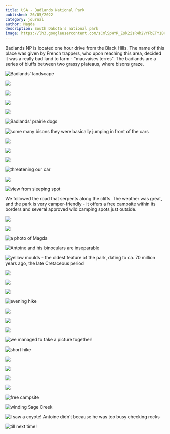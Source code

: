 ```yaml
---
title: USA - Badlands National Park
published: 26/05/2022
category: journal
author: Magda
description: South Dakota's national park
image: https://lh3.googleusercontent.com/sCmlSpWYR_Esk2isR4h2VYFbETY1BK4W5eBeNXTNLB9txkaZ7mNwhBxmktyBgMRfdVLpo8XVCzX2dETgfervYaFv4iEPGYsdiQuGo3QTThnAli--m1B15PNTMAMtmksJZvBzq3hYcA=w1500-h1000-no
---
```


Badlands NP is located one hour drive from the Black Hills. The name of this place was given by French trappers, who upon reaching this area, decided it was a really bad land to farm - "mauvaises terres". The badlands are a series of bluffs between two grassy plateaus, where bisons graze. 

![Badlands' landscape][blog-4]

![][blog-5]

![][blog-2]

![][blog-1]

![][blog-3]

![Badlands' prairie dogs][blog-9]

![some many bisons they were basically jumping in front of the cars][blog-10]

![][blog-6]

![][blog-7]

![][blog-8]

![threatening our car][blog-11]

![][blog-12]

![view from sleeping spot][blog-13]

We followed the road that serpents along the cliffs. The weather was great, and the park is very camper-friendly - it offers a free campsite within its borders and several approved wild camping spots just outside.

![][blog-14]

![][blog-16]

![a photo of Magda][blog-17]

![Antoine and his binoculars are inseparable][blog-18]

![yellow moulds - the oldest feature of the park, dating to ca. 70 million years ago, the late Cretaceous period][blog-19]

![][blog-20]

![][blog-21]

![][blog-24]

![evening hike][blog-25]

![][blog-26]

![][blog-27]

![][blog-28]

![we managed to take a picture together!][blog-29]

![short hike][blog-30]

![][blog-31]

![][blog-32]

![][blog-33]

![][blog-34]

![free campsite][blog-36]

![winding Sage Creek][blog-37]

![I saw a coyote! Antoine didn't because he was too busy checking rocks][blog-38]

![till next time!][blog-39]


[blog-1]: https://lh3.googleusercontent.com/YmCwVgpZtXzhkh99sTwJm2uS7_f9aADBDwrcTTBzn6oN9gxiAxc_1bGRfPThFPfpDAqeNZ5wgtTn0duscusrILz72JpWTirp4ZDNPlx_xRA4gIDKXL7i2jg-c10oqVoBr4L-VMPCcg=w1500-h1000-no
[blog-2]: https://lh3.googleusercontent.com/j1mUPo6irJ1DfgfVhF7cd5FQAwDXK39dGjQp8ubJDpolzayUsaCCrCS2z_DzvxWJDt1tg0TY6Kl-3m7M3TOB6wLjAqTpU26P0BdLFc3DiidIhySn1s4ybe7p8S_TB4Tt6Nk1wZ-jqg=w1500-h1000-no
[blog-3]: https://lh3.googleusercontent.com/bkxhwg-ZeBRxomBPN9iBYAzAIhuPEZkM_Rnbv8zOtW6xlxTPGzfp2qHAYTbD31LOqX26fOXb48ov3CWZLzl98tpv0LfdvIg41rj5s5I2VU4i2BP1jgHZIeZzNWMDmJeVr6F6F8Gu-w=w1500-h1000-no
[blog-4]: https://lh3.googleusercontent.com/sCmlSpWYR_Esk2isR4h2VYFbETY1BK4W5eBeNXTNLB9txkaZ7mNwhBxmktyBgMRfdVLpo8XVCzX2dETgfervYaFv4iEPGYsdiQuGo3QTThnAli--m1B15PNTMAMtmksJZvBzq3hYcA=w1500-h1000-no
[blog-5]: https://lh3.googleusercontent.com/b08VBZR_pAah-fGyjnpOd-AGhOCkW1-jR28DSeiGV-yg22ovzvtpNyYF3xIb45dB6KHSgcd_45xyv43R9RBFNsYNoq3jBBH_aVZ_FE35bqhmuaJJv1iLWa9W96xF8H6O25Iqt0e_mg=w1500-h1000-no
[blog-6]: https://lh3.googleusercontent.com/MytboqevoUNkOzv11J4YsnAhUiA4FkykkHkoMF1TtWVkSsA-aaf1P45iH5YiPFFTkbVpYk4LfkyorB4_rqBTQX3aMzikmisxZsEM6iU-yRIJKvPaWTZGnOk5XSEx01e5swjCvz5cnA=w1500-h1000-no
[blog-7]: https://lh3.googleusercontent.com/LOZwvz1oshol-bSErDopSOeToBHWS38JaMS1x90dhdHWyjXGkLsN3yKDn-W_6IBMNELcMY_fJsbjvQoTKPRD3ZRp7Uufp7dJM0xxgkwyKhGkDjW8EKZSuS2CyZnIlkXDN07OJ8BKhA=w1500-h1000-no
[blog-8]: https://lh3.googleusercontent.com/ItHuuaE-EfMzm0TPC-SRZZ9y1JtErk34GNgypM3DW0-IteDHPAKlljus1jsV-ulrr8MrsKFvNvoE8Z2sf8SRdnZ98Xg_9-IMmBBlpAe9IOdjSr0Me8IZiQ37u5J9-QmKdBNsQovgmQ=w1500-h1000-no
[blog-9]: https://lh3.googleusercontent.com/Bw5KHrlkb0uBuhdsKWBO8LCrZ3E2tcmJnvlcIntAH92_ZyBsVr1eFZOAZpBbj6hWCWXlIUyOtuLuQdy6lppJGxAlWWX1ry9gTcxZKgV8oGD39L3sO3FxsybUCtgMiHi8opQ-oZtZHQ=w1500-h1000-no
[blog-10]: https://lh3.googleusercontent.com/9nX4SnjLlTtO8PuM8CF4iEf5L_mtl7hvB0Q_cskkdmTaZgK-JBIPRVkytqP1IBbrLdhngL3mpLazOEpf5bDIppL8mxjf5jdkqAO_tgnZLEgMLdQa3y9KL7aJWE8bdt76R08BKimXpQ=w1500-h1000-no
[blog-11]: https://lh3.googleusercontent.com/W6oefRNXLI8h5OqrvCIP0VEVTbzNYMsTaIDqTawPFnH-qdhQvrwHgE7UslRlg-tYkUrlHbTqlY2WZgAq1D8-vGRNlbwiTNwpbxGSwo_jNajIztHzgiphnpfu87pIIXCW85YeVWXyTQ=w1500-h1000-no
[blog-12]: https://lh3.googleusercontent.com/22bQD9bphrolHIGYhtUEeqCAm9TEnXUfjVoM1jmadMS0oRlGEQ1_MlBquoxSKgVMFTswCg9BuAMiwTKoJxreFjGPQ3K-QLOMxE4XuzKDrbPwD24nlt61DCkYS5-EYaEWSXO6jCs2aA=w1500-h1000-no
[blog-13]: https://lh3.googleusercontent.com/6H1OIQawlBztgOl6PUVFOltqu68P29LRR8IsdWlTCT6px4LCPT747jyTOnL22a9UgogZf5STiMpBihsvgvRcY3tQ5UdUb1qzAa_noFB3NFigkqCYCpygYl_49fgVov6w0sactBtyPA=w1500-h1000-no
[blog-14]: https://lh3.googleusercontent.com/HAvgsaiZXcWWVbjkgyKReWDLHpMoQcSoibp2UnsTkLJY2JSMNzK94mb8PKvCPaey1JXDO77En6cLRgcKhtCDQO3ooYVAQyZm_65C0dCq1FT_-Nn0maLQmGiCixTf-eJFSGXafunELA=w1500-h1000-no
[blog-15]: https://lh3.googleusercontent.com/cJjhRIGF_dedNnyfEaXtc8x6llu95fcWlfSmkts_m-lUeFUtfTsVucgpP_snuhxAM5PvEU5LbMKjuJauBSiGTsTb3Nnf_L_I0dpUzvKKEEvjSoCwgcvV6iknu5rbb6RPMNR7-AAEHg=w1500-h1000-no
[blog-16]: https://lh3.googleusercontent.com/cQVIEmsN-x5_afU41iQjx1DzK3HjIOHeGTrz5T4CvOIAvoiTIEqtAg-UhDurBopsokvQUt_DQrp0PAJc1KEYyXibpAfYF-fCIUclKTtT00xW8HyUhghwxo5_QQ6mYMXikT7Dp0-mxA=w1500-h1000-no
[blog-17]: https://lh3.googleusercontent.com/BHYVTLFVPUr09NT7Z1LmGhXnS-rVyCKf8sC3ClCdGkY2MzAn9WugpusdePoybwuHTFJxJoFtqwcpaC69x-QUUKr7DUUTeue2TAJq12Im0S1qldNsjzjH2q4M4JFfqwUhqcGk01SpxA=w1500-h1000-no
[blog-18]: https://lh3.googleusercontent.com/sIUxxgkun0oFtcwIzAzSp_DpkWs2HVEd2YpsnrHh_sstbSkP85ifa78acJ_qbH9Jyyl-YQMUp5cil7OfZoMco1s2zpQcmZaX77W8uj5wKMb5ldYVUFq9noMOu97OQEhzUvjnD4Yueg=w1500-h1000-no
[blog-19]: https://lh3.googleusercontent.com/FmGVGMAycuziz_-4XTkE_hoSqFcz5Dj-TMb2joucvOdcBWabPypN-hCGHwzoJIVOQL2FgRkQcmyQkUMWr7994650Nzw7MlszI9WSEZBbisdi2zWaTGCMKcFJYQoYyGc9TnNM_K5cvQ=w1500-h1000-no
[blog-20]: https://lh3.googleusercontent.com/k7uv-V-8pS5pdXA_jYKVbuIug9_mVX4Y9cBiq-QrNZDXWgnjXXMhLQPJRJlA46nbDoDe8ULp4fbD-kfwp8m0LUTa5zB0FHWX7-SkaK80XeUyu2sjcBrySWeMcxCzttK11CC4cPYIFg=w1500-h1000-no
[blog-21]: https://lh3.googleusercontent.com/CA23c-Erlyc0Lhxai51Kyl9ECtqmV8goZmovJ8hohzzhbYtUMYJaz94mlx_uZmHsKvd75CaDHcD37lQhBl60gAiZ7nSrW127q6d-DDRt0GeNjanMA63CX4VE44BjWtkg7U3iuNOkBA=w1500-h1000-no
[blog-22]: https://lh3.googleusercontent.com/GXiqrrzf52AAiBANr5uKgCz1FLXHw7899EVqKu3Et6HpvZPBW8PY13RmuYAWOnU9az0VfUSCLrZiJcpkSR2Iqbe_LH2nwNW8vFpycNYwuOlL_L-MvfYMPsaTqxUPvKw0tDwDJ7h6gg=w1500-h1000-no
[blog-23]: https://lh3.googleusercontent.com/Ac3UiX2tLPx1FsxzuvWO7ijfEmbgsB50-9Zg8n0XqyR1ZO_Y-G3KA1-M1d52Sjxc5OKip5LVpZWKSIHDIlEakehTx3vfSEf_5836hXtdGOxe2XphuS7cqMWLIHkhyZpdrIPUk3OAYQ=w1500-h1000-no
[blog-24]: https://lh3.googleusercontent.com/9gDU_fbL5xzfc42GACwZB3g7mYQnVRq2PDwW23QQ1CtwKfhuebe9dy3vGavNfjjkMlgzqO_D39ya-56-2ggbmYw1Z--yvxBH9sxoAWsQM4F28NNjgYSiP5N6CD3AUWRYkHtBCkUQ_w=w1500-h1000-no
[blog-25]: https://lh3.googleusercontent.com/LzltPzr9T3aD9zH9lRAbW90TolIQXPJuDZS2eVSOLEVtXbo9lIqLv6ojzZEVSYTgL_jJqs34KDEffUh13c1G9YyZ7oM9UABDhzwoTKBCcu12bN9jyFFVMtTiQQPVJTOsuSJmEOOBWw=w1500-h1000-no
[blog-26]: https://lh3.googleusercontent.com/0KB4tFesMr4wGctYfunoN7YBGp74_4dTRZOoXvgTflN2GjE4wRxuoNyfBS344d-I2DOP6GU6D5Rh2-3xUswAxKWeMFk6YGLhLuydlKvIiLJTTv3aaw-klaaAgCNy7BFQyo8bRUcIig=w1500-h1000-no
[blog-27]: https://lh3.googleusercontent.com/eHrG9cnigubqeu-tADTwQYCvv_gxgZ4KzGXFyacv9JLa_z5JTKUmDKVk36Ksdor7I6cg73LnJbQtUATEiEfc51vLvDrV43ByggHOTloVcqhHfl5m6S939_4t2lLaGgflB3jV2303Kw=w1500-h1000-no
[blog-28]: https://lh3.googleusercontent.com/0rK2YLopskyUFv36taXH0rNd-QXQu5OwaaaEiScNMwTqfARK0_6g9HOIXlr4BNVobOu4fOFM7NK7iRDeXAoqB4E6Gh_zl2jEHtjixuj66K-71g686qRZWKDQOXgApIfiUuy7GB-I5g=w1500-h1000-no
[blog-29]: https://lh3.googleusercontent.com/8Wsj4KOEZUajQ-kO4LbsCUb2AtBx8FFsM4wdcBOHzC_P6yLoe5N-gq7ii_RNMWKZzOjbD3rPcPU7ZK2Z5pPV6FnoD9I8qK6iYy7FngKdE8bHNik6fELqG4KlGvIpbJ8nYQ5sifzQSQ=w1500-h1000-no
[blog-30]: https://lh3.googleusercontent.com/KecAw1qNo5QNpe-zlyuFCiuVHfRBquY-wZ-58wZBl4qo06JJ09Bet9Hkv_VpFWJbw_01gQEm_Ahymt_bTBFUcq5QExAYhy60Fs_s-vLQGtR2_4JyudJ9cbC9nGiWMW8Fm976B8qAeA=w1500-h1000-no
[blog-31]: https://lh3.googleusercontent.com/gFixCAjx615dxhNMEWgrK_JPijd-aqprbEFZdUq-RMMClnEO_juGc0jFqI-Spi7r9uElgdwwSGhlYRBpKgPYoN91rhP9VRevnMkycWKxR-zHLUj54MKSTCEDk2tw8AeHKmvTBLszVw=w1500-h1000-no
[blog-32]: https://lh3.googleusercontent.com/pXg9m_Y-JmIUAlaFCboOFW09lm0jA2dhYN3fuOVOz789rVsAVrLGg9Auo2bM2c2iLnn03Umv-Z7Y1cIGhBRTX0DpGpzCt5ZykVSV6XPoZ3xc8jQ8AHWxmScnx3FnFmEgD1vSLtvHIg=w1500-h1000-no
[blog-33]: https://lh3.googleusercontent.com/T8okgGdwvVyI7wqqGva2CxTVo-wPBCO18AhM9qsAKykojwaiWgmI_zOSwFUQXenUMIdkosY-S57rho5PoDDxQZeCONtTeHXY3ofn7zCPWVJY66sfzP_UKWwc6Sbi0nRzfzgU6Qpj9Q=w1500-h1000-no
[blog-34]: https://lh3.googleusercontent.com/Uy3fNB5yS50djVJmFejpwrT9iW4Xypl817K5bUwaPDzKBT3N_peTY2Z51dtD0w83MUPt8c_x4DN60_x4cwA47gdNPH0G7PMm6M6cwHAXBmjHUqVltLlCMi4w4bEp_uhKgZgQtEFHyQ=w1500-h1000-no
[blog-35]: https://lh3.googleusercontent.com/wi6I-bAVmza3j8IjLCjxpMwANk7bHt6bIK-C4t159PJepZzgAIgedr72ZYJJOwhrkcpb4vYubRdn5W5HI3xTe6XNU6W6phxOylz4b9AeVlBYoJkFprGZwIuKqB0GHRoSc61oOz8nlg=w1500-h1000-no
[blog-36]: https://lh3.googleusercontent.com/QDALf-KFlT76wvV8Ryxmrg5KDsWG833lYPN7lBYdjUZ-Oy4kVHSkr9dXeRXIMh3WzNnQ8Z3E2nKrxjdyHzLvEfEqeAT8Sh6FyH_t4fpDuI8ShAVPFnL0eWeDfiG0GS6nwGAXXc__8Q=w1500-h1000-no
[blog-37]: https://lh3.googleusercontent.com/GSvztVZpYi0qDksfKxSM6clHNpbyxeERPeDNQPpIJlfuuIEXNXKLFpWrY4ISMb9rJi38c_zL4EywGX8vrvjGr5v3jPwetkxm_ENOa-qlmyNJRWJJVghqr-jIQrcT3hYzRcivB5LWRQ=w1500-h1000-no
[blog-38]: https://lh3.googleusercontent.com/E9sv4r9UW0PwHEWi7skG0mhzNdQwuB3NKy0i87nyw98q9NRdJd1_cp0pqkPIXOlO4qDBWU9xfX2mmNasfAiduKc3ZIKCVJHiRx03TmhQXzHFBEnkRrzz7zhktTcJs2EmXkmHAyEUuw=w1500-h1000-no
[blog-39]: https://lh3.googleusercontent.com/_7RoMwdW0gLDzl1atpR61-vFqQ_cDCqQ9PmczXBCdBMrMrpE_SjMpXmK-3jHCzt7S85ctdD1gnEJ68FNlJQWysV_yHGKRaeeM36NB3zabqQyTPPkFL3r3A4j8uX2_LzFNirPkma2cg=w1500-h1000-no
